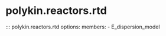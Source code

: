 # polykin.reactors.rtd

::: polykin.reactors.rtd
    options:
        members:
            - E_dispersion_model
